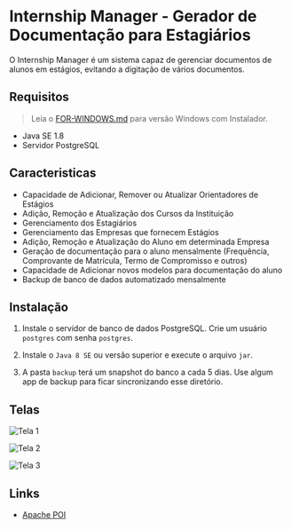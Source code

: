 # Internship Manager - Gerador de Documentação para Estagiários

O Internship Manager é um sistema capaz de gerenciar documentos de alunos em estágios, evitando a digitação de vários documentos.

## Requisitos

> Leia o [FOR-WINDOWS.md](FOR-WINDOWS.md) para versão Windows com Instalador.

 - Java SE 1.8
 - Servidor PostgreSQL

## Caracteristicas

 - Capacidade de Adicionar, Remover ou Atualizar Orientadores de Estágios
 - Adição, Remoção e Atualização dos Cursos da Instituição
 - Gerenciamento dos Estagiários
 - Gerenciamento das Empresas que fornecem Estágios
 - Adição, Remoção e Atualização do Aluno em determinada Empresa
 - Geração de documentação para o aluno mensalmente (Frequência, Comprovante de Matrícula, Termo de Compromisso e outros)
 - Capacidade de Adicionar novos modelos para documentação do aluno
 - Backup de banco de dados automatizado mensalmente
 
## Instalação

1) Instale o servidor de banco de dados PostgreSQL. Crie um usuário `postgres` com senha `postgres`.

2) Instale o `Java 8 SE` ou versão superior e execute o arquivo `jar`.

3) A pasta `backup` terá um snapshot do  banco a cada 5 dias. Use algum app de backup para ficar sincronizando esse diretório.

## Telas

![Tela 1](https://a.fsdn.com/con/app/proj/internshipmanager/screenshots/1.png)


![Tela 2](https://a.fsdn.com/con/app/proj/internshipmanager/screenshots/_2.png)


![Tela 3](https://a.fsdn.com/con/app/proj/internshipmanager/screenshots/3.png)

## Links

 - [Apache POI](https://poi.apache.org/)
